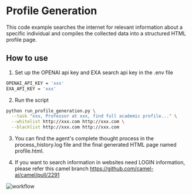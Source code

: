 # Profile Generation

This code example searches the internet for relevant information about a specific individual and compiles the collected
data into a structured HTML profile page.

## How to use

1. Set up the OPENAI api key and EXA search api key in the .env file

```bash
OPENAI_API_KEY = 'xxx'
EXA_API_KEY = 'xxx'
```

2. Run the script

```bash
python run_profile_generation.py \
  --task "xxx, Professor at xxx, find full academic profile..." \
  --whitelist http://xxx.com http://xxx.com \
  --blacklist http://xxx.com http://xxx.com

```

3. You can find the agent's complete thought process in the process_history.log file and the final generated HTML page named profile.html.

4. If you want to search information in websites need LOGIN information, please refer this camel branch https://github.com/camel-ai/camel/pull/2291

![workflow](https://github.com/user-attachments/assets/70820c77-2101-4c15-af4b-4bd06e8c5429)
